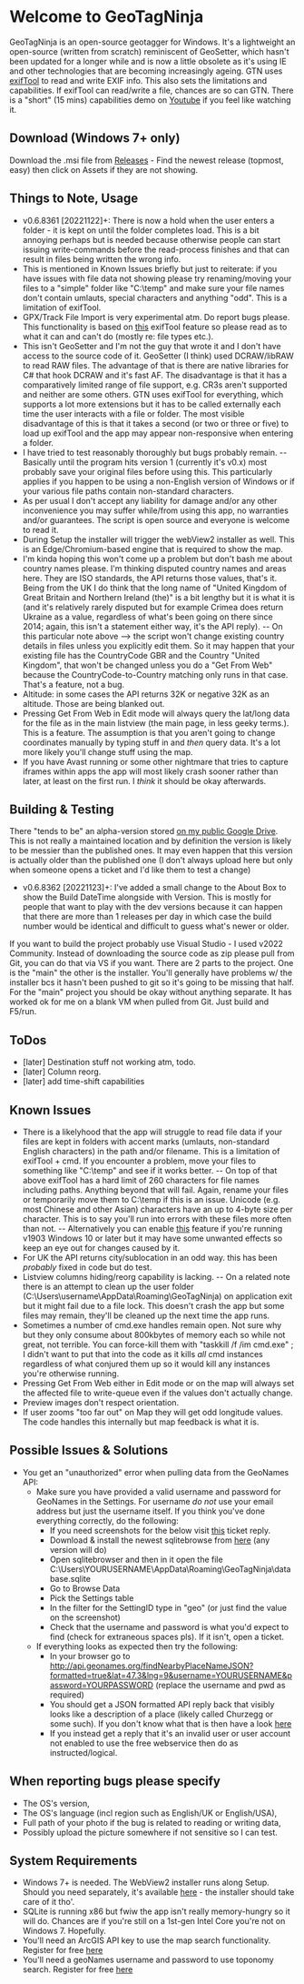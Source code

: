 # Welcome to GeoTagNinja

GeoTagNinja is an open-source geotagger for Windows. It's a lightweight an open-source (written from scratch) reminiscent of GeoSetter, which hasn't been updated for a longer while and is now a little obsolete as it's using IE and other technologies that are becoming increasingly ageing.
GTN uses [exifTool](https://exifTool.org/) to read and write EXIF info. This also sets the limitations and capabilities. If exifTool can read/write a file, chances are so can GTN.
There is a "short" (15 mins) capabilities demo on [Youtube](https://youtu.be/ulP1ZG7mH-I) if you feel like watching it. 

## Download (Windows 7+ only)

Download the .msi file from [Releases](https://github.com/nemethviktor/GeoTagNinja/releases) - Find the newest release (topmost, easy) then click on Assets if they are not showing. 

## Things to Note, Usage

- v0.6.8361 [20221122]+: There is now a hold when the user enters a folder - it is kept on until the folder completes load. This is a bit annoying perhaps but is needed because otherwise people can start issuing write-commands before the read-process finishes and that can result in files being written the wrong info.
- This is mentioned in Known Issues briefly but just to reiterate: if you have issues with file data not showing please try renaming/moving your files to a "simple" folder like "C:\temp" and make sure your file names don't contain umlauts, special characters and anything "odd". This is a limitation of exifTool.
- GPX/Track File Import is very experimental atm. Do report bugs please. This functionality is based on [this](https://exiftool.org/geotag.html) exifTool feature so please read as to what it can and can't do (mostly re: file types etc.).
- This isn't GeoSetter and I'm not the guy that wrote it and I don't have access to the source code of it. GeoSetter (I think) used DCRAW/libRAW to read RAW files. The advantage of that is there are native libraries for C# that hook DCRAW and it's fast AF. The disadvantage is that it has a comparatively limited range of file support, e.g. CR3s aren't supported and neither are some others. GTN uses exifTool for everything, which supports a lot more extensions but it has to be called externally each time the user interacts with a file or folder. The most visible disadvantage of this is that it takes a second (or two or three or five) to load up exifTool and the app may appear non-responsive when entering a folder.
- I have tried to test reasonably thoroughly but bugs probably remain.
-- Basically until the program hits version 1 (currently it's v0.x) most probably save your original files before using this. This particularly applies if you happen to be using a non-English version of Windows or if your various file paths contain non-standard characters.
- As per usual I don't accept any liability for damage and/or any other inconvenience you may suffer while/from using this app, no warranties and/or guarantees. The script is open source and everyone is welcome to read it. 
- During Setup the installer will trigger the webView2 installer as well. This is an Edge/Chromium-based engine that is required to show the map.
- I'm kinda hoping this won't come up a problem but don't bash me about country names please. I'm thinking disputed country names and areas here. They are ISO standards, the API returns those values, that's it. Being from the UK I do think that the long name of "United Kingdom of Great Britain and Northern Ireland (the)" is a bit lengthy but it is what it is (and it's relatively rarely disputed but for example Crimea does return Ukraine as a value, regardless of what's been going on there since 2014; again, this isn't a statement either way, it's the API reply). 
-- On this particular note above --> the script won't change existing country details in files unless you explicitly edit them. So it may happen that your existing file has the CountryCode GBR and the Country "United Kingdom", that won't be changed unless you do a "Get From Web" because the CountryCode-to-Country matching only runs in that case. That's a feature, not a bug.
- Altitude: in some cases the API returns 32K or negative 32K as an altitude. Those are being blanked out.
- Pressing Get From Web in Edit mode will always query the lat/long data for the file as in the main listview (the main page, in less geeky terms.). This is a feature. The assumption is that you aren't going to change coordinates manually by typing stuff in and _then_ query data. It's a lot more likely you'll change stuff using the map.
- If you have Avast running or some other nightmare that tries to capture iframes within apps the app will most likely crash sooner rather than later, at least on the first run. I *think* it should be okay afterwards.

## Building & Testing

There "tends to be" an alpha-version stored [on my public Google Drive](https://drive.google.com/file/d/18iI77SIdrIv-joOtyT0-MzqOVtB5OgM0/view?usp=share_link). This is not really a maintained location and by definition the version is likely to be messier than the published ones. It may even happen that this version is actually older than the published one (I don't always upload here but only when someone opens a ticket and I'd like them to test a change)
- v0.6.8362 [20221123]+: I've added a small change to the About Box to show the Build DateTime alongside with Version. This is mostly for people that want to play with the dev versions because it can happen that there are more than 1 releases per day in which case the build number would be identical and difficult to guess what's newer or older.

If you want to build the project probably use Visual Studio - I used v2022 Community. Instead of downloading the source code as zip please pull from Git, you can do that via VS if you want. 
There are 2 parts to the project. One is the "main" the other is the installer. You'll generally have problems w/ the installer bcs it hasn't been pushed to git so it's going to be missing that half.
For the "main" project you should be okay without anything separate. It has worked ok for me on a blank VM when pulled from Git. Just build and F5/run.

## ToDos

- [later] Destination stuff not working atm, todo.
- [later] Column reorg.
- [later] add time-shift capabilities

## Known Issues

- There is a likelyhood that the app will struggle to read file data if your files are kept in folders with accent marks (umlauts, non-standard English characters) in the path and/or filename. This is a limitation of exifTool + cmd. If you encounter a problem, move your files to something like "C:\temp" and see if it works better.
-- On top of that above exifTool has a hard limit of 260 characters for file names including paths. Anything beyond that will fail. Again, rename your files or temporarily move them to C:\temp if this is an issue. Unicode (e.g. most Chinese and other Asian) characters have an up to 4-byte size per character. This is to say you'll run into errors with these files more often than not.
-- Alternatively you can enable [this](https://stackoverflow.com/questions/56419639/what-does-beta-use-unicode-utf-8-for-worldwide-language-support-actually-do) feature if you're running v1903 Windows 10 or later but it may have some unwanted effects so keep an eye out for changes caused by it. 
- For UK the API returns city/sublocation in an odd way. this has been *probably* fixed in code but do test.
- Listview columns hiding/reorg capability is lacking. 
-- On a related note there is an attempt to clean up the user folder (C:\Users\username\AppData\Roaming\GeoTagNinja\) on application exit but it might fail due to a file lock. This doesn't crash the app but some files may remain, they'll be cleaned up the next time the app runs.
- Sometimes a number of cmd.exe handles remain open. Not sure why but they only consume about 800kbytes of memory each so while not great, not terrible. You can force-kill them with "taskkill /f /im cmd.exe" ; I didn't want to put that into the code as it kills _all_ cmd instances regardless of what conjured them up so it would kill any instances you're otherwise running.
- Pressing Get From Web either in Edit mode or on the map will always set the affected file to write-queue even if the values don't actually change.
- Preview images don't respect orientation.
- If user zooms "too far out" on Map they will get odd longitude values. The code handles this internally but map feedback is what it is.

## Possible Issues & Solutions

- You get an "unauthorized" error when pulling data from the GeoNames API:
	- Make sure you have provided a valid username and password for GeoNames in the Settings. For username _do not_ use your email address but just the username itself. If you think you've done everything correctly, do the following:
		- If you need screenshots for the below visit [this](https://github.com/nemethviktor/GeoTagNinja/issues/13#issuecomment-1305805110) ticket reply.
		- Download & install the newest sqlitebrowse from [here](https://download.sqlitebrowser.org/) (any version will do)
		- Open sqlitebrowser and then in it open the file C:\Users\YOURUSERNAME\AppData\Roaming\GeoTagNinja\database.sqlite
		- Go to Browse Data
		- Pick the Settings table
		- In the filter for the SettingID type in "geo" (or just find the value on the screenshot)
		- Check that the username and password is what you'd expect to find (check for extraneous spaces pls). If it isn't, open a ticket.
	- If everything looks as expected then try the following:
		- In your browser go to http://api.geonames.org/findNearbyPlaceNameJSON?formatted=true&lat=47.3&lng=9&username=YOURUSERNAME&password=YOURPASSWORD (replace the username and pwd as required)
		- You should get a JSON formatted API reply back that visibly looks like a description of a place (likely called Churzegg or some such). If you don't know what that is then have a look [here](https://github.com/nemethviktor/GeoTagNinja/issues/13#issuecomment-1305859987)
		- If you instead get a reply that it's an invalid user or user account not enabled to use the free webservice then do as instructed/logical.

## When reporting bugs please specify

- The OS's version,
- The OS's language (incl region such as English/UK or English/USA),
- Full path of your photo if the bug is related to reading or writing data,
- Possibly upload the picture somewhere if not sensitive so I can test.

## System Requirements

- Windows 7+ is needed. The WebView2 installer runs along Setup. Should you need separately, it's available [here](https://go.microsoft.com/fwlink/p/?LinkId=2124703) - the installer should take care of it tho'.
- SQLite is running x86 but fwiw the app isn't really memory-hungry so it will do. Chances are if you're still on a 1st-gen Intel Core you're not on Windows 7. Hopefully.
- You'll need an ArcGIS API key to use the map search functionality. Register for free [here](https://developers.arcgis.com/)
- You'll need a geoNames username and password to use toponomy search. Register for free [here](https://www.geonames.org/)
